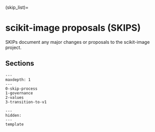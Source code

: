 (skip_list)=
# scikit-image proposals (SKIPS)

SKIPs document any major changes or proposals to the scikit-image project.

## Sections

```{toctree}
---
maxdepth: 1
---
0-skip-process
1-governance
2-values
3-transition-to-v1
```

```{toctree}
---
hidden:
---
template
```
